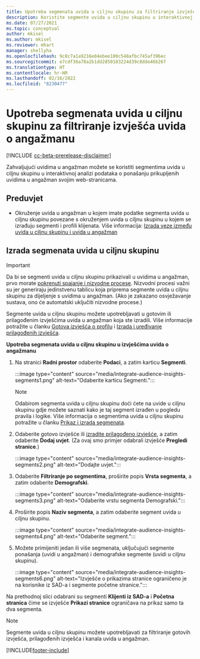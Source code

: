 ```yaml
---
title: Upotreba segmenata uvida u ciljnu skupinu za filtriranje izvješća uvida o angažmanu
description: Koristite segmente uvida u ciljnu skupinu u interaktivnoj analizi podataka o ponašanju prikupljenih uvidima u angažman na web-stranici klijenta.
ms.date: 07/27/2021
ms.topic: conceptual
author: mkisel
ms.author: mkisel
ms.reviewer: mhart
manager: shellyha
ms.openlocfilehash: 9c8c7a1a9216e04ebee100c548afbc745af396ec
ms.sourcegitcommit: e7cdf36a78a2b1dd2850183224d39c8dde46b26f
ms.translationtype: HT
ms.contentlocale: hr-HR
ms.lasthandoff: 02/16/2022
ms.locfileid: "8230477"
---
```

# <a name="use-audience-insights-segments-to-filter-engagement-insights-reports"></a>Upotreba segmenata uvida u ciljnu skupinu za filtriranje izvješća uvida o angažmanu

[!INCLUDE [cc-beta-prerelease-disclaimer](includes/cc-beta-prerelease-disclaimer.md)]

Zahvaljujući uvidima u angažman možete se koristiti segmentima uvida u ciljnu skupinu u interaktivnoj analizi podataka o ponašanju prikupljenih uvidima u angažman svojim web-stranicama.

## <a name="prerequisite"></a>Preduvjet

- Okruženje uvida u angažman u kojem imate podatke segmenta uvida u ciljnu skupinu povezane s okruženjem uvida u ciljnu skupinu u kojem se izrađuju segmenti i profili klijenata. Više informacija: [Izrada veze između uvida u ciljnu skupinu i uvida u angažman](integrate-audience-insights-engagement-insights.md)

## <a name="create-audience-insights-segments"></a>Izrada segmenata uvida u ciljnu skupinu 

> [!IMPORTANT]
> Da bi se segmenti uvida u ciljnu skupinu prikazivali u uvidima u angažman, prvo morate [pokrenuti spajanje i nizvodne procese](../audience-insights/merge-entities.md). Nizvodni procesi važni su jer generiraju jedinstvenu tablicu koja priprema segmente uvida u ciljnu skupinu za dijeljenje s uvidima u angažman. (Ako je zakazano osvježavanje sustava, ono će automatski uključiti nizvodne procese.)

Segmente uvida u ciljnu skupinu možete upotrebljavati u gotovim ili prilagođenim izvješćima uvida u angažman koja ste izradili. Više informacije potražite u članku [Gotova izvješća o profilu](profile-reports.md) i [Izrada i uređivanje prilagođenih izvješća](custom-reports.md).

**Upotreba segmenata uvida u ciljnu skupinu u izvješćima uvida o angažmanu**

1. Na stranici **Radni prostor** odaberite **Podaci**, a zatim karticu **Segmenti**.

    :::image type="content" source="media/integrate-audience-insights-segments1.png" alt-text="Odaberite karticu Segmenti.":::

   >[!NOTE]
   > Odabirom segmenta uvida u ciljnu skupinu doći ćete na uvide u ciljnu skupinu gdje možete saznati kako je taj segment izrađen u pogledu pravila i logike. Više informacija o segmentima uvida u ciljnu skupinu potražite u članku [Prikaz i izrada segmenata](../audience-insights/segments.md).

2. Odaberite gotovo izvješće ili [izradite prilagođeno izvješće](custom-reports.md), a zatim odaberite **Dodaj uvjet**. (Za ovaj smo primjer odabrali izvješće **Pregledi stranice**.)

    :::image type="content" source="media/integrate-audience-insights-segments2.png" alt-text="Dodajte uvjet.":::

3. Odaberite **Filtriranje po segmentima**, proširite popis **Vrsta segmenta**, a zatim odaberite **Demografski**.

    :::image type="content" source="media/integrate-audience-insights-segments3.png" alt-text="Odaberite vrstu segmenta Demografski.":::

4. Proširite popis **Naziv segmenta**, a zatim odaberite segment uvida u ciljnu skupinu.

    :::image type="content" source="media/integrate-audience-insights-segments4.png" alt-text="Odaberite segment.":::

5. Možete primijeniti jedan ili više segmenata, uključujući segmente ponašanja (uvidi u angažman) i demografske segmente (uvidi u ciljnu skupinu). 

    :::image type="content" source="media/integrate-audience-insights-segments6.png" alt-text="Izvješće o prikazima stranice ograničeno je na korisnike iz SAD-a i segmente početne stranice.":::

Na prethodnoj slici odabrani su segmenti **Klijenti iz SAD-a** i **Početna stranica** čime se izvješće **Prikazi stranice** ograničava na prikaz samo ta dva segmenta. 


>[!NOTE]
> Segmente uvida u ciljnu skupinu možete upotrebljavati za filtriranje gotovih izvješća, prilagođenih izvješća i kanala uvida u angažman. 


[!INCLUDE[footer-include](../includes/footer-banner.md)]